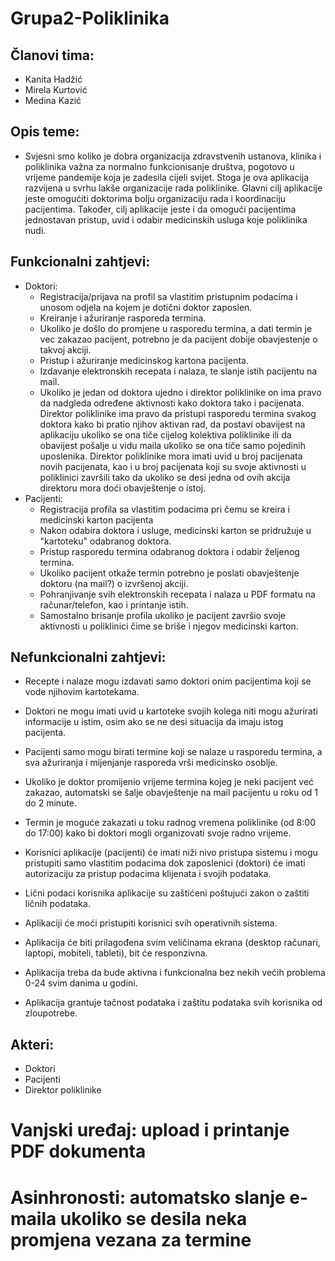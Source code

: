 # Grupa2-Poliklinika
## Članovi tima:
- Kanita Hadžić
- Mirela Kurtović
- Medina Kazić

## Opis teme:
- Svjesni smo koliko je dobra organizacija zdravstvenih ustanova, klinika i poliklinika važna za normalno funkcionisanje društva, pogotovo u vrijeme pandemije koja je zadesila cijeli svijet. Stoga je ova aplikacija razvijena u svrhu lakše organizacije rada poliklinike. Glavni cilj aplikacije jeste omogućiti doktorima bolju organizaciju rada i koordinaciju pacijentima. Također, cilj aplikacije jeste i da omogući pacijentima jednostavan pristup, uvid i odabir medicinskih usluga koje poliklinika nudi.

## Funkcionalni zahtjevi:
- Doktori:
  - Registracija/prijava na profil sa vlastitim pristupnim podacima i unosom odjela na kojem je dotični doktor zaposlen.
  - Kreiranje i ažuriranje rasporeda termina.
  - Ukoliko je došlo do promjene u rasporedu termina, a dati termin je vec zakazao pacijent, potrebno je da pacijent dobije obavjestenje o takvoj akciji.
  - Pristup i ažuriranje medicinskog kartona pacijenta.
  - Izdavanje elektronskih recepata i nalaza, te slanje istih pacijentu na mail.
  - Ukoliko je jedan od doktora ujedno i direktor poliklinike on ima pravo da nadgleda određene aktivnosti kako doktora tako i pacijenata. Direktor poliklinike ima pravo da pristupi rasporedu termina svakog doktora kako bi pratio njihov aktivan rad, da postavi obavijest na aplikaciju ukoliko se ona tiče cijelog kolektiva poliklinike ili da obavijest pošalje u vidu maila ukoliko se ona tiče samo pojedinih uposlenika. Direktor poliklinike mora imati uvid u broj pacijenata novih pacijenata, kao i u broj pacijenata koji su svoje aktivnosti u poliklinici završili tako da ukoliko se desi jedna od ovih akcija direktoru mora doći obavještenje o istoj.
- Pacijenti:
  - Registracija profila sa vlastitim podacima pri čemu se kreira i medicinski karton pacijenta
  - Nakon odabira doktora i usluge, medicinski karton se pridružuje u "kartoteku" odabranog doktora.
  - Pristup rasporedu termina odabranog doktora i odabir željenog termina.
  - Ukoliko pacijent otkaže termin potrebno je poslati obavještenje doktoru (na mail?) o izvršenoj akciji.
  - Pohranjivanje svih elektronskih recepata i nalaza u PDF formatu na računar/telefon, kao i printanje istih.
  - Samostalno brisanje profila ukoliko je pacijent završio svoje aktivnosti u poliklinici čime se briše i njegov medicinski karton.

## Nefunkcionalni zahtjevi:
- Recepte i nalaze mogu izdavati samo doktori onim pacijentima koji se vode njihovim kartotekama.
- Doktori ne mogu imati uvid u kartoteke svojih kolega niti mogu ažurirati informacije u istim, osim ako se ne desi situacija da imaju istog pacijenta.
- Pacijenti samo mogu birati termine koji se nalaze u rasporedu termina, a sva ažuriranja i mijenjanje rasporeda vrši medicinsko osoblje. 
- Ukoliko je doktor promijenio vrijeme termina kojeg je neki pacijent već zakazao, automatski se šalje obavještenje na mail pacijentu u roku od 1 do 2 minute. 
- Termin je moguće zakazati u toku radnog vremena poliklinike (od 8:00 do 17:00) kako bi doktori mogli organizovati svoje radno vrijeme.
- Korisnici aplikacije (pacijenti) će imati niži nivo pristupa sistemu i mogu pristupiti samo vlastitim podacima dok zaposlenici (doktori) će imati autorizaciju za   pristup podacima klijenata i svojih podataka.
	
- Lični podaci korisnika aplikacije su zaštićeni poštujući zakon o zaštiti ličnih podataka.
- Aplikaciji će moći pristupiti korisnici svih operativnih sistema.
- Aplikacija će biti prilagođena svim veličinama ekrana (desktop računari, laptopi, mobiteli, tableti), bit će responzivna.
- Aplikacija treba da bude aktivna i funkcionalna bez nekih većih problema 0-24 svim danima u godini.
- Aplikacija grantuje tačnost podataka i zaštitu podataka svih korisnika od zloupotrebe.
    
## Akteri:
- Doktori 
- Pacijenti
- Direktor poliklinike

# Vanjski uređaj: upload i printanje PDF dokumenta 
# Asinhronosti: automatsko slanje e-maila ukoliko se desila neka promjena vezana za termine


